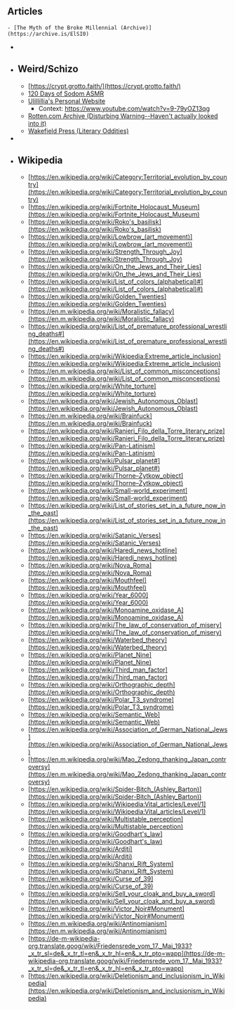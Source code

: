 ## Articles
	- [The Myth of the Broke Millennial (Archive)](https://archive.is/ElSI0)
-
- ## Weird/Schizo
	- [https://crypt.grotto.faith/](https://crypt.grotto.faith/)
	- [120 Days of Sodom ASMR](https://www.youtube.com/watch?v=ves9aMxZ8T8)
	- [Ulillillia's Personal Website](https://web.archive.org/web/20161214204226/http://www.ulillillia.us/features/mindgame/mindgamehome.shtml)
		- Context: https://www.youtube.com/watch?v=9-79yOZ13qg
	- [Rotten.com Archive (Disturbing Warning--Haven't actually looked into it)](https://gwern.net/doc/rotten.com/library/index.html)
	- [Wakefield Press (Literary Oddities)](https://wakefieldpress.com/)
-
- ## Wikipedia
	- [https://en.wikipedia.org/wiki/Category:Territorial_evolution_by_country](https://en.wikipedia.org/wiki/Category:Territorial_evolution_by_country)
	- [https://en.wikipedia.org/wiki/Fortnite_Holocaust_Museum](https://en.wikipedia.org/wiki/Fortnite_Holocaust_Museum)
	- [https://en.wikipedia.org/wiki/Roko's_basilisk](https://en.wikipedia.org/wiki/Roko's_basilisk)
	- [https://en.wikipedia.org/wiki/Lowbrow_(art_movement)](https://en.wikipedia.org/wiki/Lowbrow_(art_movement))
	- [https://en.wikipedia.org/wiki/Strength_Through_Joy](https://en.wikipedia.org/wiki/Strength_Through_Joy)
	- [https://en.wikipedia.org/wiki/On_the_Jews_and_Their_Lies](https://en.wikipedia.org/wiki/On_the_Jews_and_Their_Lies)
	- [https://en.wikipedia.org/wiki/List_of_colors_(alphabetical)#](https://en.wikipedia.org/wiki/List_of_colors_(alphabetical)#)
	- [https://en.wikipedia.org/wiki/Golden_Twenties](https://en.wikipedia.org/wiki/Golden_Twenties)
	- [https://en.m.wikipedia.org/wiki/Moralistic_fallacy](https://en.m.wikipedia.org/wiki/Moralistic_fallacy)
	- [https://en.wikipedia.org/wiki/List_of_premature_professional_wrestling_deaths#](https://en.wikipedia.org/wiki/List_of_premature_professional_wrestling_deaths#)
	- [https://en.wikipedia.org/wiki/Wikipedia:Extreme_article_inclusion](https://en.wikipedia.org/wiki/Wikipedia:Extreme_article_inclusion)
	- [https://en.m.wikipedia.org/wiki/List_of_common_misconceptions](https://en.m.wikipedia.org/wiki/List_of_common_misconceptions)
	- [https://en.wikipedia.org/wiki/White_torture](https://en.wikipedia.org/wiki/White_torture)
	- [https://en.wikipedia.org/wiki/Jewish_Autonomous_Oblast](https://en.wikipedia.org/wiki/Jewish_Autonomous_Oblast)
	- [https://en.m.wikipedia.org/wiki/Brainfuck](https://en.m.wikipedia.org/wiki/Brainfuck)
	- [https://en.wikipedia.org/wiki/Ranieri_Filo_della_Torre_literary_prize](https://en.wikipedia.org/wiki/Ranieri_Filo_della_Torre_literary_prize)
	- [https://en.wikipedia.org/wiki/Pan-Latinism](https://en.wikipedia.org/wiki/Pan-Latinism)
	- [https://en.wikipedia.org/wiki/Pulsar_planet#](https://en.wikipedia.org/wiki/Pulsar_planet#)
	- [https://en.wikipedia.org/wiki/Thorne–Żytkow_object](https://en.wikipedia.org/wiki/Thorne–Żytkow_object)
	- [https://en.wikipedia.org/wiki/Small-world_experiment](https://en.wikipedia.org/wiki/Small-world_experiment)
	- [https://en.wikipedia.org/wiki/List_of_stories_set_in_a_future_now_in_the_past](https://en.wikipedia.org/wiki/List_of_stories_set_in_a_future_now_in_the_past)
	- [https://en.wikipedia.org/wiki/Satanic_Verses](https://en.wikipedia.org/wiki/Satanic_Verses)
	- [https://en.wikipedia.org/wiki/Haredi_news_hotline](https://en.wikipedia.org/wiki/Haredi_news_hotline)
	- [https://en.wikipedia.org/wiki/Nova_Roma](https://en.wikipedia.org/wiki/Nova_Roma)
	- [https://en.wikipedia.org/wiki/Mouthfeel](https://en.wikipedia.org/wiki/Mouthfeel)
	- [https://en.wikipedia.org/wiki/Year_6000](https://en.wikipedia.org/wiki/Year_6000)
	- [https://en.wikipedia.org/wiki/Monoamine_oxidase_A](https://en.wikipedia.org/wiki/Monoamine_oxidase_A)
	- [https://en.wikipedia.org/wiki/The_law_of_conservation_of_misery](https://en.wikipedia.org/wiki/The_law_of_conservation_of_misery)
	- [https://en.wikipedia.org/wiki/Waterbed_theory](https://en.wikipedia.org/wiki/Waterbed_theory)
	- [https://en.wikipedia.org/wiki/Planet_Nine](https://en.wikipedia.org/wiki/Planet_Nine)
	- [https://en.wikipedia.org/wiki/Third_man_factor](https://en.wikipedia.org/wiki/Third_man_factor)
	- [https://en.wikipedia.org/wiki/Orthographic_depth](https://en.wikipedia.org/wiki/Orthographic_depth)
	- [https://en.wikipedia.org/wiki/Polar_T3_syndrome](https://en.wikipedia.org/wiki/Polar_T3_syndrome)
	- [https://en.wikipedia.org/wiki/Semantic_Web](https://en.wikipedia.org/wiki/Semantic_Web)
	- [https://en.wikipedia.org/wiki/Association_of_German_National_Jews](https://en.wikipedia.org/wiki/Association_of_German_National_Jews)
	- [https://en.m.wikipedia.org/wiki/Mao_Zedong_thanking_Japan_controversy](https://en.m.wikipedia.org/wiki/Mao_Zedong_thanking_Japan_controversy)
	- [https://en.wikipedia.org/wiki/Spider-Bitch_(Ashley_Barton)](https://en.wikipedia.org/wiki/Spider-Bitch_(Ashley_Barton))
	- [https://en.wikipedia.org/wiki/Wikipedia:Vital_articles/Level/1](https://en.wikipedia.org/wiki/Wikipedia:Vital_articles/Level/1)
	- [https://en.wikipedia.org/wiki/Multistable_perception](https://en.wikipedia.org/wiki/Multistable_perception)
	- [https://en.wikipedia.org/wiki/Goodhart's_law](https://en.wikipedia.org/wiki/Goodhart's_law)
	- [https://en.wikipedia.org/wiki/Arditi](https://en.wikipedia.org/wiki/Arditi)
	- [https://en.wikipedia.org/wiki/Shanxi_Rift_System](https://en.wikipedia.org/wiki/Shanxi_Rift_System)
	- [https://en.wikipedia.org/wiki/Curse_of_39](https://en.wikipedia.org/wiki/Curse_of_39)
	- [https://en.wikipedia.org/wiki/Sell_your_cloak_and_buy_a_sword](https://en.wikipedia.org/wiki/Sell_your_cloak_and_buy_a_sword)
	- [https://en.wikipedia.org/wiki/Victor_Noir#Monument](https://en.wikipedia.org/wiki/Victor_Noir#Monument)
	- [https://en.m.wikipedia.org/wiki/Antinomianism](https://en.m.wikipedia.org/wiki/Antinomianism)
	- [https://de-m-wikipedia-org.translate.goog/wiki/Friedensrede_vom_17._Mai_1933?_x_tr_sl=de&_x_tr_tl=en&_x_tr_hl=en&_x_tr_pto=wapp](https://de-m-wikipedia-org.translate.goog/wiki/Friedensrede_vom_17._Mai_1933?_x_tr_sl=de&_x_tr_tl=en&_x_tr_hl=en&_x_tr_pto=wapp)
	- [https://en.wikipedia.org/wiki/Deletionism_and_inclusionism_in_Wikipedia](https://en.wikipedia.org/wiki/Deletionism_and_inclusionism_in_Wikipedia)